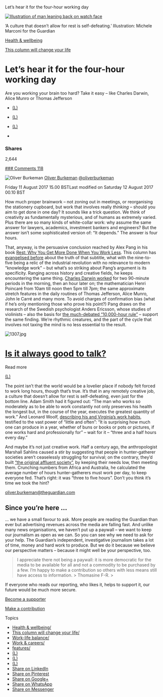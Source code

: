 Let’s hear it for the four-hour working day

[![Illustration of man leaning back on watch face](../_resources/01e76c4d64f4a02b18c2a07c70e0d0a6.jpg)](https://www.theguardian.com/lifeandstyle/2017/aug/11/oliver-burkeman-four-hour-working-day?utm_source=pocket&utm_medium=email&utm_campaign=pockethits#img-1)

‘A culture that doesn’t allow for rest is self-defeating.’ Illustration: Michele Marconi for the Guardian

[Health & wellbeing](https://www.theguardian.com/lifeandstyle/health-and-wellbeing)

[This column will change your life](https://www.theguardian.com/lifeandstyle/series/thiscolumnwillchangeyourlife)

# Let’s hear it for the four-hour working day

Are you working your brain too hard? Take it easy – like Charles Darwin, Alice Munro or Thomas Jefferson

- [(L)](https://www.facebook.com/dialog/share?app_id=180444840287&href=https%3A%2F%2Fwww.theguardian.com%2Flifeandstyle%2F2017%2Faug%2F11%2Foliver-burkeman-four-hour-working-day%3FCMP%3Dshare_btn_fb)
- [(L)](https://twitter.com/intent/tweet?text=Let%E2%80%99s%20hear%20it%20for%20the%20four-hour%20working%20day&url=https%3A%2F%2Fwww.theguardian.com%2Flifeandstyle%2F2017%2Faug%2F11%2Foliver-burkeman-four-hour-working-day%3FCMP%3Dshare_btn_tw)
- [(L)](https://www.theguardian.com/lifeandstyle/2017/aug/11/oliver-burkeman-four-hour-working-day?utm_source=pocket&utm_medium=email&utm_campaign=pockethitsmailto:?subject=Let%E2%80%99s%20hear%20it%20for%20the%20four-hour%20working%20day&body=https%3A%2F%2Fwww.theguardian.com%2Flifeandstyle%2F2017%2Faug%2F11%2Foliver-burkeman-four-hour-working-day%3FCMP%3Dshare_btn_link)

-

### Shares

2,644

[ ###   Comments   118](https://www.theguardian.com/lifeandstyle/2017/aug/11/oliver-burkeman-four-hour-working-day?utm_source=pocket&utm_medium=email&utm_campaign=pockethits#comments)

![Oliver Burkeman](../_resources/9c15913a9b756188fd3426a5456e756d.png)
[Oliver Burkeman](https://www.theguardian.com/profile/oliverburkeman)
[@oliverburkeman](https://twitter.com/oliverburkeman)

Friday 11 August 2017 15.00 BSTLast modified on Saturday 12 August 2017 00.10 BST

How much proper brainwork – not zoning out in meetings, or reorganising the stationery cupboard, but work that involves really *thinking* – should you aim to get done in one day? It sounds like a trick question. We think of creativity as fundamentally mysterious, and of humans as extremely varied. Plus there are so many kinds of white-collar work: why assume the same answer for lawyers, academics, investment bankers and engineers? But the answer isn’t some sophisticated version of: “It depends.” The answer is four hours.

That, anyway, is the persuasive conclusion reached by Alex Pang in his book [Rest: Why You Get More Done When You Work Less](https://www.google.com/url?hl=en&q=https://bookshop.theguardian.com/rest-471115.html&source=gmail&ust=1501579735871000&usg=AFQjCNFlqO_GTRDCyAV3rQu4rUZXKEZC2Q). This column has [evangelised before](https://www.theguardian.com/lifeandstyle/2015/jul/31/work-less-produce-more) about the truth of that subtitle, what with the nine-to-five being a relic of the industrial revolution with no relevance to modern “knowledge work” – but what’s so striking about Pang’s argument is its specificity. Ranging across history and creative fields, he keeps encountering the same thing. [Charles Darwin worked](http://dailyroutines.typepad.com/daily_routines/2008/12/charles-darwin.html) for two 90-minute periods in the morning, then an hour later on; the mathematician Henri Poincaré from 10am till noon then 5pm till 7pm; the same approximate stretch features in the daily routines of Thomas Jefferson, Alice Munro, John le Carré and many more. To avoid charges of confirmation bias (what if he’s only mentioning those who prove his point?) Pang draws on the research of the Swedish psychologist Anders Ericsson, whose studies of violinists – also the basis for [the much-debated “10,000-hour rule”](http://www.bbc.co.uk/news/magazine-26384712) – support the same finding. We’re rhythmic creatures, and the part of the cycle that involves not taxing the mind is no less essential to the result.

 ![1307.jpg](../_resources/a621ba39331f7dcfaf0428febdc4e372.jpg)

#   [Is it always good to talk?]()

Read more

 [(L)](https://www.theguardian.com/lifeandstyle/2017/jul/14/this-column-will-change-your-life-communication-at-work-meetings)

The point isn’t that the world would be a lovelier place if nobody felt forced to work long hours, though that’s true. It’s that in any remotely creative job, a culture that doesn’t allow for rest is self-defeating, even just for the bottom line. Adam Smith had it figured out: “The man who works so moderately as to be able to work constantly not only preserves his health the longest but, in the course of the year, executes the greatest quantity of work.” And Leonard Woolf, [describing his and Virginia’s work habits](http://www.nytimes.com/2006/12/10/books/review/Messud.t.html), testified to the vast power of “little and often”: “It is surprising how much one can produce in a year, whether of buns or books or pots or pictures, if one works hard and professionally for” – wait for it – “three and a half hours every day.”

And maybe it’s not just creative work. Half a century ago, the anthropologist Marshall Sahlins caused a stir by suggesting that people in hunter-gatherer societies aren’t ceaselessly struggling for survival; on the contrary, they’d built [“the original affluent society”](http://www.primitivism.com/original-affluent.htm), by keeping their needs low, then meeting them. Crunching numbers from Africa and Australia, he calculated the average number of hours hunter-gatherers must work per day, to keep everyone fed. That’s right: it was “three to five hours”. Don’t you think it’s time we took the hint?

[oliver.burkeman@theguardian.com](https://www.theguardian.com/lifeandstyle/2017/aug/11/oliver-burkeman-four-hour-working-day?utm_source=pocket&utm_medium=email&utm_campaign=pockethitsmailto:oliver.burkeman@theguardian.com)

##  Since you’re here …

… we have a small favour to ask. More people are reading the Guardian than ever but advertising revenues across the media are falling fast. And unlike many news organisations, we haven’t put up a paywall – we want to keep our journalism as open as we can. So you can see why we need to ask for your help. The Guardian’s independent, investigative journalism takes a lot of time, money and hard work to produce. But we do it because we believe our perspective matters – because it might well be your perspective, too.

>  I appreciate there not being a paywall: it is more democratic for the media to be available for all and not a commodity to be purchased by a few. I’m happy to make a contribution so others with less means still have access to information. >  Thomasine F-R. >

If everyone who reads our reporting, who likes it, helps to support it, our future would be much more secure.

 [Become a supporter](https://membership.theguardian.com/supporter?REFPVID=j6gq4ldetwj42l7fgehk&INTCMP=gdnwb_copts_memco_kr1_epic_ask_four_earning_control)

 [Make a contribution](https://contribute.theguardian.com/?REFPVID=j6gq4ldetwj42l7fgehk&INTCMP=gdnwb_copts_memco_kr1_epic_ask_four_earning_control)

Topics

- [Health & wellbeing/](https://www.theguardian.com/lifeandstyle/health-and-wellbeing)
- [This column will change your life/](https://www.theguardian.com/lifeandstyle/series/thiscolumnwillchangeyourlife)
- [Work-life balance/](https://www.theguardian.com/money/work-life-balance)
- [Work & careers/](https://www.theguardian.com/money/work-and-careers)
- [features/](https://www.theguardian.com/tone/features)
- [(L)](https://www.facebook.com/dialog/share?app_id=180444840287&href=https%3A%2F%2Fwww.theguardian.com%2Flifeandstyle%2F2017%2Faug%2F11%2Foliver-burkeman-four-hour-working-day%3FCMP%3Dshare_btn_fb)
- [(L)](https://twitter.com/intent/tweet?text=Let%E2%80%99s%20hear%20it%20for%20the%20four-hour%20working%20day&url=https%3A%2F%2Fwww.theguardian.com%2Flifeandstyle%2F2017%2Faug%2F11%2Foliver-burkeman-four-hour-working-day%3FCMP%3Dshare_btn_tw)
- [(L)](https://www.theguardian.com/lifeandstyle/2017/aug/11/oliver-burkeman-four-hour-working-day?utm_source=pocket&utm_medium=email&utm_campaign=pockethitsmailto:?subject=Let%E2%80%99s%20hear%20it%20for%20the%20four-hour%20working%20day&body=https%3A%2F%2Fwww.theguardian.com%2Flifeandstyle%2F2017%2Faug%2F11%2Foliver-burkeman-four-hour-working-day%3FCMP%3Dshare_btn_link)
- [Share on LinkedIn](http://www.linkedin.com/shareArticle?mini=true&title=Let%E2%80%99s%20hear%20it%20for%20the%20four-hour%20working%20day&url=https%3A%2F%2Fwww.theguardian.com%2Flifeandstyle%2F2017%2Faug%2F11%2Foliver-burkeman-four-hour-working-day)
- [Share on Pinterest](http://www.pinterest.com/pin/find/?url=https%3A%2F%2Fwww.theguardian.com%2Flifeandstyle%2F2017%2Faug%2F11%2Foliver-burkeman-four-hour-working-day)
- [Share on Google+](https://plus.google.com/share?url=https%3A%2F%2Fwww.theguardian.com%2Flifeandstyle%2F2017%2Faug%2F11%2Foliver-burkeman-four-hour-working-day%3FCMP%3Dshare_btn_gp&amp;hl=en-GB&amp;wwc=1)
- [Share on WhatsApp](https://www.theguardian.com/lifeandstyle/2017/aug/11/oliver-burkeman-four-hour-working-day?utm_source=pocket&utm_medium=email&utm_campaign=pockethitswhatsapp://send?text=%22Let%E2%80%99s%20hear%20it%20for%20the%20four-hour%20working%20day%22%20https%3A%2F%2Fwww.theguardian.com%2Flifeandstyle%2F2017%2Faug%2F11%2Foliver-burkeman-four-hour-working-day%3FCMP%3Dshare_btn_wa)
- [Share on Messenger](https://www.theguardian.com/lifeandstyle/2017/aug/11/oliver-burkeman-four-hour-working-day?utm_source=pocket&utm_medium=email&utm_campaign=pockethitsfb-messenger://share?link=https%3A%2F%2Fwww.theguardian.com%2Flifeandstyle%2F2017%2Faug%2F11%2Foliver-burkeman-four-hour-working-day%3FCMP%3Dshare_btn_me&app_id=180444840287)